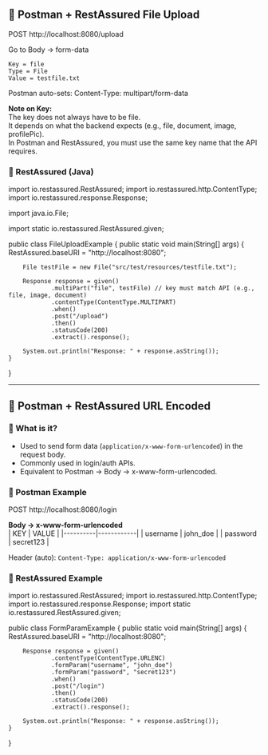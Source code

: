 ## 📌 Postman + RestAssured File Upload

POST http://localhost:8080/upload

Go to Body → form-data

    Key = file
    Type = File
    Value = testfile.txt

Postman auto-sets: Content-Type: multipart/form-data

**Note on Key:**  
The key does not always have to be file.  
It depends on what the backend expects (e.g., file, document, image, profilePic).  
In Postman and RestAssured, you must use the same key name that the API requires.  

### 🔹 RestAssured (Java)

import io.restassured.RestAssured;
import io.restassured.http.ContentType;
import io.restassured.response.Response;

import java.io.File;

import static io.restassured.RestAssured.given;

public class FileUploadExample {
    public static void main(String[] args) {
        RestAssured.baseURI = "http://localhost:8080";

        File testFile = new File("src/test/resources/testfile.txt");

        Response response = given()
                .multiPart("file", testFile) // key must match API (e.g., file, image, document)
                .contentType(ContentType.MULTIPART)
                .when()
                .post("/upload")
                .then()
                .statusCode(200)
                .extract().response();

        System.out.println("Response: " + response.asString());
    }
}

---

## 📌 Postman + RestAssured URL Encoded

### 🔹 What is it?
- Used to send form data (`application/x-www-form-urlencoded`) in the request body.  
- Commonly used in login/auth APIs.  
- Equivalent to Postman → Body → x-www-form-urlencoded.  

### 🔹 Postman Example
POST http://localhost:8080/login  

**Body → x-www-form-urlencoded**  
| KEY      | VALUE      |
|----------|------------|
| username | john_doe   |
| password | secret123  |

Header (auto): `Content-Type: application/x-www-form-urlencoded`

### 🔹 RestAssured Example

import io.restassured.RestAssured;
import io.restassured.http.ContentType;
import io.restassured.response.Response;
import static io.restassured.RestAssured.given;

public class FormParamExample {
    public static void main(String[] args) {
        RestAssured.baseURI = "http://localhost:8080";

        Response response = given()
                .contentType(ContentType.URLENC)
                .formParam("username", "john_doe")
                .formParam("password", "secret123")
                .when()
                .post("/login")
                .then()
                .statusCode(200)
                .extract().response();

        System.out.println("Response: " + response.asString());
    }
}
